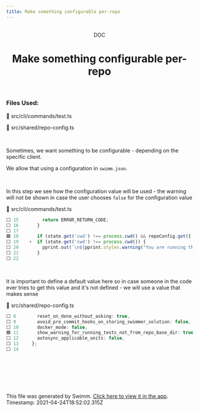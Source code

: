 ```yaml
---
title: Make something configurable per-repo
---
```


<div align="center">    <br/>    <div>DOC</div>    <h1>Make something configurable per-repo</h1>    <br/>  </div>

### Files Used:
📄 src/cli/commands/test.ts

📄 src/shared/repo-config.ts


<br/>

Sometimes, we want something to be configurable - depending on the specific client.

We allow that using a configuration in `swimm.json`.

<br/>

In this step we see how the configuration value will be used - the warning will not be shown in case the user chooses `false` for the configuration value

<div>    📄 src/cli/commands/test.ts  </div>

```ts
⬜ 15         return ERROR_RETURN_CODE;
⬜ 16       }
⬜ 17     
🟩 18       if (state.get('cwd') !== process.cwd() && repoConfig.get({ key: 'show_warning_for_running_tests_not_from_repo_base_dir', defaultValue: true })) {
⬜ 19    +  if (state.get('cwd') !== process.cwd()) {
⬜ 20         pprint.out(`\n${pprint.styles.warning("You are running the tests not from the repo's base dir.")}`);
⬜ 21       }
⬜ 22     
```
<br/>

It is important to define a default value here so in case someone in the code ever tries to get this value and it's not defined - we will use a value that makes sense

<div>    📄 src/shared/repo-config.ts  </div>

```ts
⬜ 8        reset_on_done_without_asking: true,
⬜ 9        avoid_pre_commit_hooks_on_storing_swimmer_solution: false,
⬜ 10       docker_mode: false,
🟩 11       show_warning_for_running_tests_not_from_repo_base_dir: true,
⬜ 12       autosync_applicable_units: false,
⬜ 13     };
⬜ 14     
```
<br/>



<br/>

<br/><br/>

This file was generated by Swimm. [Click here to view it in the app](https://swimm.io/link?l=c3dpbW0lM0ElMkYlMkZyZXBvcyUyRnZlZXp2eEN1enBQclJMTFhXRDJFJTJGZG9jcyUyRnNRYWZMM0hWWHRPWkVuWjZCTGJM). Timestamp: 2021-04-24T18:52:02.315Z
